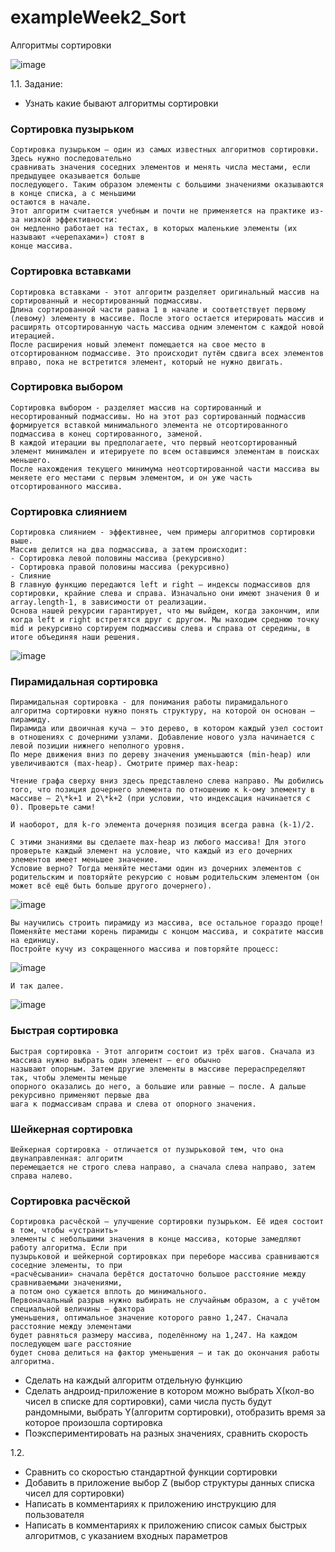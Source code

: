 # exampleWeek2_Sort
Алгоритмы сортировки

![image](https://user-images.githubusercontent.com/77270310/179578139-3a8665b6-d4d3-4e01-9246-a343a1dc29bc.png)

1.1. Задание:
- Узнать какие бывают алгоритмы сортировки

### Сортировка пузырьком
```
Сортировка пузырьком — один из самых известных алгоритмов сортировки. Здесь нужно последовательно
сравнивать значения соседних элементов и менять числа местами, если предыдущее оказывается больше
последующего. Таким образом элементы с большими значениями оказываются в конце списка, а с меньшими
остаются в начале.
Этот алгоритм считается учебным и почти не применяется на практике из-за низкой эффективности:
он медленно работает на тестах, в которых маленькие элементы (их называют «черепахами») стоят в
конце массива.
```

### Сортировка вставками
```
Сортировка вставками - этот алгоритм разделяет оригинальный массив на сортированный и несортированный подмассивы.
Длина сортированной части равна 1 в начале и соответствует первому (левому) элементу в массиве. После этого остается итерировать массив и расширять отсортированную часть массива одним элементом с каждой новой итерацией.
После расширения новый элемент помещается на свое место в отсортированном подмассиве. Это происходит путём сдвига всех элементов вправо, пока не встретится элемент, который не нужно двигать.
```

### Сортировка выбором
```
Сортировка выбором - разделяет массив на сортированный и несортированный подмассивы. Но на этот раз сортированный подмассив формируется вставкой минимального элемента не отсортированного подмассива в конец сортированного, заменой.
В каждой итерации вы предполагаете, что первый неотсортированный элемент минимален и итерируете по всем оставшимся элементам в поисках меньшего.
После нахождения текущего минимума неотсортированной части массива вы меняете его местами с первым элементом, и он уже часть отсортированного массива.
```

### Сортировка слиянием
```
Сортировка слиянием - эффективнее, чем примеры алгоритмов сортировки выше.
Массив делится на два подмассива, а затем происходит:
- Сортировка левой половины массива (рекурсивно)
- Сортировка правой половины массива (рекурсивно)
- Слияние
В главную функцию передаются left и right – индексы подмассивов для сортировки, крайние слева и справа. Изначально они имеют значения 0 и array.length-1, в зависимости от реализации.
Основа нашей рекурсии гарантирует, что мы выйдем, когда закончим, или когда left и right встретятся друг с другом. Мы находим среднюю точку mid и рекурсивно сортируем подмассивы слева и справа от середины, в итоге объединяя наши решения.
```
![image](https://user-images.githubusercontent.com/77270310/179533401-310d29ef-eda1-4e46-895c-9c31a6c2af71.png)

### Пирамидальная сортировка
```
Пирамидальная сортировка - для понимания работы пирамидального алгоритма сортировки нужно понять структуру, на которой он основан – пирамиду.
Пирамида или двоичная куча – это дерево, в котором каждый узел состоит в отношениях с дочерними узлами. Добавление нового узла начинается с левой позиции нижнего неполного уровня.
По мере движения вниз по дереву значения уменьшаются (min-heap) или увеличиваются (max-heap). Смотрите пример max-heap:

Чтение графа сверху вниз здесь представлено слева направо. Мы добились того, что позиция дочернего элемента по отношению к k-ому элементу в массиве – 2\*k+1 и 2\*k+2 (при условии, что индексация начинается с 0). Проверьте сами!

И наоборот, для k-го элемента дочерняя позиция всегда равна (k-1)/2.

С этими знаниями вы сделаете max-heap из любого массива! Для этого проверьте каждый элемент на условие, что каждый из его дочерних элементов имеет меньшее значение.
Условие верно? Тогда меняйте местами один из дочерних элементов с родительским и повторяйте рекурсию с новым родительским элементом (он может всё ещё быть больше другого дочернего).
```
![image](https://user-images.githubusercontent.com/77270310/179536460-62c986e1-bee6-461d-a415-ae2e8ef47fe7.png)
```
Вы научились строить пирамиду из массива, все остальное гораздо проще! Поменяйте местами корень пирамиды с концом массива, и сократите массив на единицу.
Постройте кучу из сокращенного массива и повторяйте процесс:
```
![image](https://user-images.githubusercontent.com/77270310/179536502-f3c2d22e-ccf9-4786-8af7-5b440c5e8782.png)
```
И так далее.
```
![image](https://user-images.githubusercontent.com/77270310/179533349-497bb3a1-cbbf-40a5-89f0-b74a218367d8.png)

### Быстрая сортировка
```
Быстрая сортировка - Этот алгоритм состоит из трёх шагов. Сначала из массива нужно выбрать один элемент — его обычно
называют опорным. Затем другие элементы в массиве перераспределяют так, чтобы элементы меньше
опорного оказались до него, а большие или равные — после. А дальше рекурсивно применяют первые два
шага к подмассивам справа и слева от опорного значения.
```

### Шейкерная сортировка
```
Шейкерная сортировка - отличается от пузырьковой тем, что она двунаправленная: алгоритм
перемещается не строго слева направо, а сначала слева направо, затем справа налево.
```

### Сортировка расчёской
```
Сортировка расчёской — улучшение сортировки пузырьком. Её идея состоит в том, чтобы «устранить»
элементы с небольшими значения в конце массива, которые замедляют работу алгоритма. Если при
пузырьковой и шейкерной сортировках при переборе массива сравниваются соседние элементы, то при
«расчёсывании» сначала берётся достаточно большое расстояние между сравниваемыми значениями,
а потом оно сужается вплоть до минимального.
Первоначальный разрыв нужно выбирать не случайным образом, а с учётом специальной величины — фактора
уменьшения, оптимальное значение которого равно 1,247. Сначала расстояние между элементами
будет равняться размеру массива, поделённому на 1,247. На каждом последующем шаге расстояние
будет снова делиться на фактор уменьшения — и так до окончания работы алгоритма.
```
- Сделать на каждый алгоритм отдельную функцию
- Сделать андроид-приложение в котором можно выбрать X(кол-во чисел в 
списке для сортировки), сами числа пусть будут рандомными, выбрать 
Y(алгоритм сортировки), отобразить время за которое произошла сортировка
- Поэкспериментировать на разных значениях, сравнить скорость

1.2.
- Сравнить со скоростью стандартной функции сортировки
- Добавить в приложение выбор Z (выбор структуры данных списка чисел 
для сортировки)
- Написать в комментариях к приложению инструкцию для пользователя
- Написать в комментариях к приложению список самых быстрых 
алгоритмов, с указанием входных параметров
